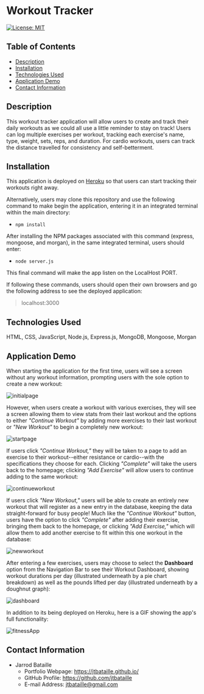# Workout Tracker
[![License: MIT](https://img.shields.io/badge/License-MIT-yellow.svg)](https://opensource.org/licenses/MIT)

## Table of Contents
* [Description](#description)
* [Installation](#installation)
* [Technologies Used](#technologies-used)
* [Application Demo](#application-demo)
* [Contact Information](#contact-information)

## Description
This workout tracker application will allow users to create and track their daily workouts as we could all use a little reminder to stay on track! Users can log multiple exercises per workout, tracking each exercise's name, type, weight, sets, reps, and duration. For cardio workouts, users can track the distance travelled for consistency and self-betterment.

## Installation
This application is deployed on [Heroku](https://blooming-island-78923.herokuapp.com/) so that users can start tracking their workouts right away.

Alternatively, users may clone this repository and use the following command to make begin the application, entering it in an integrated terminal within the main directory:

* ```npm install```

After installing the NPM packages associated with this command (express, mongoose, and morgan), in the same integrated terminal, users should enter:

* ```node server.js```

This final command will make the app listen on the LocalHost PORT.

If following these commands, users should open their own browsers and go the following address to see the deployed application:

> localhost:3000

## Technologies Used
HTML, CSS, JavaScript, Node.js, Express.js, MongoDB, Mongoose, Morgan

## Application Demo
When starting the application for the first time, users will see a screen without any workout information, prompting users with the sole option to create a new workout:

![initialpage](public/assets/images/initialPage.png)

However, when users create a workout with various exercises, they will see a screen allowing them to view stats from their last workout and the options to either *"Continue Workout"* by adding more exercises to their last workout or *"New Workout"* to begin a completely new workout:

![startpage](public/assets/images/startPage.png)

If users click *"Continue Workout,"* they will be taken to a page to add an exercise to their workout--either resistance or cardio--with the specifications they choose for each. Clicking *"Complete"* will take the users back to the homepage; clicking *"Add Exercise"* will allow users to continue adding to the same workout:

![continueworkout](public/assets/images/continueWorkout.png)

If users click *"New Workout,"* users will be able to create an entirely new workout that will register as a new entry in the database, keeping the data straight-forward for busy people! Much like the *"Continue Workout"* button, users have the option to click *"Complete"* after adding their exercise, bringing them back to the homepage, or clicking *"Add Exercise,"* which will allow them to add another exercise to fit within this one workout in the database:

![newworkout](public/assets/images/newWorkout.png)

After entering a few exercises, users may choose to select the **Dashboard** option from the Navigation Bar to see their Workout Dashboard, showing workout durations per day (illustrated underneath by a pie chart breakdown) as well as the pounds lifted per day (illustrated underneath by a doughnut graph):

![dashboard](public/assets/images/dashboard.png)

In addition to its being deployed on Heroku, here is a GIF showing the app's full functionality:

![fitnessApp]()

## Contact Information
* Jarrod Bataille
  * Portfolio Webpage: https://jtbataille.github.io/
  * GitHub Profile: https://github.com/jtbataille
  * E-mail Address: jtbataille@gmail.com